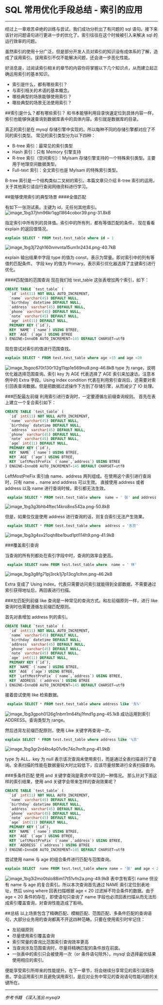 # SQL 常用优化手段总结 - 索引的应用

---

经过上一章艰苦卓绝的训练与尝试，我们成功分析出了有问题的 sql 语句。接下来该针对问题语句进行更进一步的优化了。索引往往在这个时候被引入来解决 sql 的运行效率的问题。

虽然索引的使用十分广泛，但是部分开发人员对索引的知识没有成体系的了解，造成了误用索引。误用索引不仅不能解决问题，还会进一步恶化性能。

好消息是，过阅读索引相关的章节的内容你将掌握以下几个知识点，从而建立起正确运用索引的基本知识。

- 索引是什么，都有哪些索引？
- 与索引相关的术语的基本概念。
- 哪些典型的场景能够使用索引？
- 哪些典型的场景无法使用索引？

##索引是什么？都有哪些索引？
和书本能够利用目录快速定位到具体内容一样，索引也能够快速查询到数据库表中的具体内容。索引就是数据库的目录。

真正的索引是在 mysql 存储引擎中实现的。所以每种不同的存储引擎都对应了不同的索引类型。
常见的索引类型分为以下四种：

- B-tree 索引：最常见的索引类型
- Hash 索引：只有 Memory 引擎支持
- R-tree 索引（空间索引）：MyIsam 存储引擎支持的一个特殊索引类型。主要用于地理空间数据类型。
- Full-text 索引：全文索引也是 MyIsam 的特殊索引类型。

B-tree 索引是一个结构类似二叉树的索引。本篇文章只介绍 B-tree 索引的运用，关于其他索引请自行查阅网络资料进行学习。

##能够使用索引的典型场景
####全值匹配

有如下一张测试表。主键为 id，无任何其他索引。
![image_1bg37jhm96kr1qgl1864cobor39.png-31.8kB][1]

指定索引中所有列的具体值。索引中的所有列，都有等值匹配的条件。
现在看看 explain 的返回值情况。

```sql
explain SELECT * FROM test.test_table where id = 1
```
![image_1bg3j72qh160nmvnta15um1n2434.png-40.7kB][2]

explain 输出结果中字段 type 的值为 const，表示为常量。即对索引中的列有等值的匹配条件。
字段 key 的值为 Primary。表示索引优化器选择了主键索引进行优化。

####匹配值的范围查询
现在我们给 test_table 这张表增加两个索引，如下：
```sql
CREATE TABLE `test_table` (
  `id` int(11) NOT NULL AUTO_INCREMENT,
  `name` varchar(45) DEFAULT NULL,
  `birthday` datetime DEFAULT NULL,
  `address` varchar(45) DEFAULT NULL,
  `phone` varchar(45) DEFAULT NULL,
  `note` varchar(45) DEFAULT NULL,
  `age` int(11) DEFAULT NULL,
  PRIMARY KEY (`id`),
  KEY `NAME` (`name`) USING BTREE,
  KEY `AGE` (`age`) USING BTREE
) ENGINE=InnoDB AUTO_INCREMENT=145 DEFAULT CHARSET=utf8

```
现在尝试对索引的值进行范围查找。
```sql
explain SELECT * FROM test.test_table where age >15 and age <20
```
![image_1bgoc670t130r1l2g11qp1e569nu9.png-46.8kB][3]
type 为 range，说明优化器选择范围查询。索引 key 为 AGE 代表选择了 AGE 索引来加速访。注意本例中的 Extra 字段。Using index condition 代表在利用索引查询后，还需要对索引回表查询数据。但是把数据过滤操作下方到了存储引擎，从而减少了 IO 处理。

###匹配最左前缀
利用索引进行查询时，一定要遵循左前缀查询规则。
首先在表上建立一个复合索引如下：
```sql
CREATE TABLE `test_table` (
  `id` int(11) NOT NULL AUTO_INCREMENT,
  `name` varchar(45) DEFAULT NULL,
  `birthday` datetime DEFAULT NULL,
  `address` varchar(45) DEFAULT NULL,
  `phone` varchar(45) DEFAULT NULL,
  `note` varchar(45) DEFAULT NULL,
  `age` int(11) DEFAULT NULL,
  PRIMARY KEY (`id`),
  KEY `NAME` (`name`) USING BTREE,
  KEY `AGE` (`age`) USING BTREE,
  KEY `LeftMostPreFix` (`name`,`address`) USING BTREE
) ENGINE=InnoDB AUTO_INCREMENT=145 DEFAULT CHARSET=utf8
```
LeftMostPreFix 索引由 name、address 两列组成。在使用这个索引进行查询时，只有 name 、name and address 可以生效。
直接使用 address 或者 address 以及 name 进行查询时候，索引都无法生效。
```sql
 explain SELECT * FROM test.test_table where  name = ' 张' and address = '东京'

```

![image_1bg3g3bhb4ftec14kro8ns542a.png-50.8kB][4]

但是，如果仅仅是使用 address 进行查询的话，则复合索引无法产生效果。
```sql
 explain SELECT * FROM test.test_table where  address = '东京'
```
![image_1bg3g4sv21oqh8be1bud1ptl114h9.png-41.9kB][5]

###覆盖索引查询

当查询的所有列都处在索引字段中时，查询的效率会更高。
```sql
 explain SELECT name FROM test.test_table where  name = ' 林'
```

![image_1bg3g8fg71pj3rck1j7p13cg1clhm.png-46.2kB][6]

Extra 变成了 Using index。代表只需要访问索引就能得到全部数据，不需要通过索引获得地址后，再回表进行扫描。

###左匹配列前缀
like 查询是一种常见的查询方式。和左前缀原则一样，进行 like 查询时也需要遵循左前缀匹配原则。

首先对表增加 address 列的索引。
```sql
CREATE TABLE `test_table` (
  `id` int(11) NOT NULL AUTO_INCREMENT,
  `name` varchar(45) DEFAULT NULL,
  `birthday` datetime DEFAULT NULL,
  `address` varchar(45) DEFAULT NULL,
  `phone` varchar(45) DEFAULT NULL,
  `note` varchar(45) DEFAULT NULL,
  `age` int(11) DEFAULT NULL,
  PRIMARY KEY (`id`),
  KEY `NAME` (`name`) USING BTREE,
  KEY `AGE` (`age`) USING BTREE,
  KEY `LeftMostPreFix` (`name`,`address`) USING BTREE,
  KEY `ADDRESS` (`address`) USING BTREE
) ENGINE=InnoDB AUTO_INCREMENT=145 DEFAULT CHARSET=utf8
```
接着尝试使用 like 检索数据。
```sql
 explain SELECT * FROM test.test_table where address like '东%'
```
![image_1bg3gpoh0126g1nbm1m64fsj1fmd1g.png-45.1kB][7]
成功运用到索引 ADDRESS。查询类型为 range。

然后违背左前缀匹配原则，使用 Like 关键字再查询一次。
```sql
explain SELECT * FROM test.test_table where address like '%京'
```
![image_1bg3gr2rd4to4p01v9c74o7nn1t.png-41.9kB][8]

type 为 ALL、key 为 null 表示该次查询未使用索引，而是通过全表扫描进行了查询。全表扫描的性能在数据量较大时比较低下，应该尽量频繁进行全表扫描查询。


###多条件匹配
使用 and 关键字查询是需求中常见的一种情况。
那么针对下面这样的索引结果，使用 and 关键字会带来怎样的查询效果呢？
```sql
CREATE TABLE `test_table` (
  `id` int(11) NOT NULL AUTO_INCREMENT,
  `name` varchar(45) DEFAULT NULL,
  `birthday` datetime DEFAULT NULL,
  `address` varchar(45) DEFAULT NULL,
  `phone` varchar(45) DEFAULT NULL,
  `note` varchar(45) DEFAULT NULL,
  `age` int(11) DEFAULT NULL,
  PRIMARY KEY (`id`),
  KEY `NAME` (`name`) USING BTREE,
  KEY `AGE` (`age`) USING BTREE,
  KEY `LeftMostPreFix` (`name`,`address`) USING BTREE,
  KEY `ADDRESS` (`address`) USING BTREE
) ENGINE=InnoDB AUTO_INCREMENT=145 DEFAULT CHARSET=utf8
```
尝试使用 name 与 age 的组合条件进行匹配与范围查询。
```sql
explain SELECT  name FROM test.test_table where name = '张' and age < 20;
```
![image_1bg3i2mo0tslo88im17t51vfn2a.png-49.9kB][9]
表中含有索引 name 但没有 name 与 age 的复合索引。所以本次查询首先通过 NAME 索引定位到表地址，然后 using where 回表扫描根据 age < 20 过滤掉不符合条件的数据。由于 age < 20 条件的存在，即使语句只查询了 name 字段也必须回表扫描从而无法形成索引覆盖查询，对查询性能造成了影响。


##总结
以上场景包含了精确匹配、模糊匹配、范围匹配、多条件匹配的查询语句，大部分业务用的查询都离不开这四种范畴。只要在使用索引时牢记住：

- 左前缀原则 
- 尽量使用索引覆盖查询
- 索引常量的查询比范围索引查询效率更高
- 当查询涉及范围查询时，尽量将精确匹配的条件放在前面。
- 一张表中的索引只会被使用一次（or 条件语句除外）。mysql 会选择最优结果使用相应的索引。

便能享受索引所带来的性能提升。在下一章节，将会继续分享常见的索引误用场景。学会运用索引并且避免误用索引，是应对业务中常见的查询语句性能问题的关键所在。


---
*参考书籍*
*《深入浅出 mysql》*


  [1]: http://static.zybuluo.com/mikumikulch/zuqchbxkq2maphi6pxhsw4ak/image_1bg37jhm96kr1qgl1864cobor39.png
  [2]: http://static.zybuluo.com/mikumikulch/rkgjhif22l9vc8hhriolvfbw/image_1bg3j72qh160nmvnta15um1n2434.png
  [3]: http://static.zybuluo.com/mikumikulch/do5xtj56ywqrkdmicotw5089/image_1bgoc670t130r1l2g11qp1e569nu9.png
  [4]: http://static.zybuluo.com/mikumikulch/o5vmlkjzc4cpk277mksigi8p/image_1bg3g3bhb4ftec14kro8ns542a.png
  [5]: http://static.zybuluo.com/mikumikulch/msjvr9xl1a7yhvy5aeoquuen/image_1bg3g4sv21oqh8be1bud1ptl114h9.png
  [6]: http://static.zybuluo.com/mikumikulch/dg1ue7q34iad5n5gh3doh6aw/image_1bg3g8fg71pj3rck1j7p13cg1clhm.png
  [7]: http://static.zybuluo.com/mikumikulch/cn6bna9ean95xmexjo5ivd1b/image_1bg3gpoh0126g1nbm1m64fsj1fmd1g.png
  [8]: http://static.zybuluo.com/mikumikulch/iid14z7dnq9zv9b6ri3f4qeg/image_1bg3gr2rd4to4p01v9c74o7nn1t.png
  [9]: http://static.zybuluo.com/mikumikulch/l66ops4objnhnz8prozsi4rg/image_1bg3i2mo0tslo88im17t51vfn2a.png